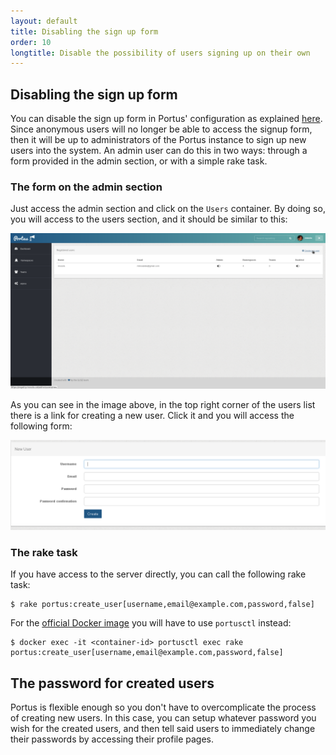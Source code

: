 ```yaml
---
layout: default
title: Disabling the sign up form
order: 10
longtitle: Disable the possibility of users signing up on their own
---
```


## Disabling the sign up form

You can disable the sign up form in Portus' configuration as explained
[here](/docs/Configuring-Portus.html#disabling-the-sign-up-form).
Since anonymous users will no longer be able to access the signup form, then it
will be up to administrators of the Portus instance to sign up new users into
the system. An admin user can do this in two ways: through a form provided in
the admin section, or with a simple rake task.

### The form on the admin section

Just access the admin section and click on the `Users` container. By doing so,
you will access to the users section, and it should be similar to this:

![Users](/images/docs/users-panel.png)

As you can see in the image above, in the top right corner of the users list
there is a link for creating a new user. Click it and you will access the
following form:

![Create user](/images/docs/new-user-form.png)

### The rake task

If you have access to the server directly, you can call the following rake
task:

    $ rake portus:create_user[username,email@example.com,password,false]

For the [official Docker image](https://hub.docker.com/r/opensuse/portus/) you
will have to use `portusctl` instead:

    $ docker exec -it <container-id> portusctl exec rake portus:create_user[username,email@example.com,password,false]

## The password for created users

Portus is flexible enough so you don't have to overcomplicate the process of
creating new users. In this case, you can setup whatever password you wish for
the created users, and then tell said users to immediately change their
passwords by accessing their profile pages.
